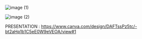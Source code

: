 ![image (1)](https://github.com/RaisaGhosh/JISCEAccomodationHelper/assets/71429098/6f42df2f-19bd-4517-b3e9-58a052e63abe)

![image (2)](https://github.com/RaisaGhosh/JISCEAccomodationHelper/assets/71429098/fe1ae9f5-5598-4d72-a798-c1dc32de1b24)


PRESENTATION : https://www.canva.com/design/DAFTssPz5tc/-bt2aHp1b1C5eE0W9eVEOA/view#1
